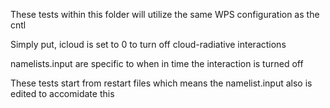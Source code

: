 These tests within this folder will utilize the same WPS configuration as the cntl

Simply put, icloud is set to 0 to turn off cloud-radiative interactions

namelists.input are specific to when in time the interaction is turned off

These tests start from restart files which means the namelist.input also is edited to accomidate this